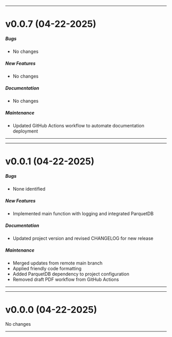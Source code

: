 
___

# v0.0.7 (04-22-2025)

##### Bugs
- No changes

##### New Features
- No changes

##### Documentation
- No changes

##### Maintenance
- Updated GitHub Actions workflow to automate documentation deployment

___

___

# v0.0.1 (04-22-2025)

##### Bugs
- None identified

##### New Features
- Implemented main function with logging and integrated ParquetDB

##### Documentation
- Updated project version and revised CHANGELOG for new release

##### Maintenance
- Merged updates from remote main branch
- Applied friendly code formatting
- Added ParquetDB dependency to project configuration
- Removed draft PDF workflow from GitHub Actions

___

___

# v0.0.0 (04-22-2025)

No changes

___
